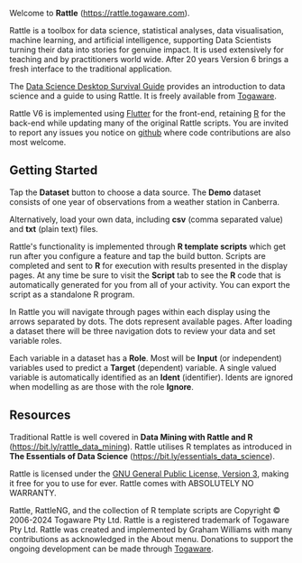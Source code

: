 Welcome to **Rattle** (https://rattle.togaware.com).

Rattle is a toolbox for data science, statistical analyses, data
visualisation, machine learning, and artificial intelligence,
supporting Data Scientists turning their data into stories for genuine
impact. It is used extensively for teaching and by practitioners world
wide. After 20 years Version 6 brings a fresh interface to the
traditional application.

The [Data Science Desktop Survival
Guide](https://survivor.togaware.com/datascience) provides an
introduction to data science and a guide to using Rattle. It is freely
available from [Togaware](https://togaware.com).

Rattle V6 is implemented using [Flutter](https://flutter.dev) for the
front-end, retaining [R](https://r-project.org) for the back-end while
updating many of the original Rattle scripts. You are invited to
report any issues you notice on
[github](https://github.com/gjwgit/rattleng) where code contributions
are also most welcome.

> 

## Getting Started

Tap the **Dataset** button to choose a data source.  The **Demo**
dataset consists of one year of observations from a weather station in
Canberra.

Alternatively, load your own data, including **csv** (comma separated
value) and **txt** (plain text) files.

Rattle's functionality is implemented through **R template scripts**
which get run after you configure a feature and tap the build
button. Scripts are completed and sent to **R** for execution with
results presented in the display pages. At any time be sure to visit
the **Script** tab to see the **R** code that is automatically
generated for you from all of your activity. You can export the script
as a standalone R program.

In Rattle you will navigate through pages within each display using
the arrows separated by dots. The dots represent available
pages. After loading a dataset there will be three navigation dots to
review your data and set variable roles.

Each variable in a dataset has a **Role**. Most will be **Input** (or
independent) variables used to predict a **Target** (dependent)
variable. A single valued variable is automatically identified as an
**Ident** (identifier). Idents are ignored when modelling as are those
with the role **Ignore**.

> 

## Resources

Traditional Rattle is well covered in **Data Mining with Rattle and
R** (https://bit.ly/rattle_data_mining). Rattle utilises R templates
as introduced in **The Essentials of Data Science**
(https://bit.ly/essentials_data_science).

Rattle is licensed under the [GNU General Public License, Version
3](https://www.gnu.org/licenses/gpl-3.0.en.html), making it free for
you to use for ever. Rattle comes with ABSOLUTELY NO WARRANTY.

Rattle, RattleNG, and the collection of R template scripts are
Copyright © 2006-2024 Togaware Pty Ltd. Rattle is a registered
trademark of Togaware Pty Ltd. Rattle was created and implemented by
Graham Williams with many contributions as acknowledged in the About
menu. Donations to support the ongoing development can be made through
[Togaware](https://togaware.com/onepager.html).

> 
